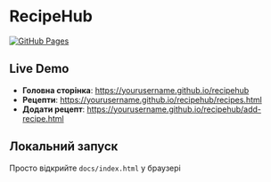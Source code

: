 # RecipeHub

[![GitHub Pages](https://img.shields.io/badge/GitHub%20Pages-Live-brightgreen)](https://yourusername.github.io/recipehub)

## Live Demo
- **Головна сторінка**: https://yourusername.github.io/recipehub
- **Рецепти**: https://yourusername.github.io/recipehub/recipes.html
- **Додати рецепт**: https://yourusername.github.io/recipehub/add-recipe.html

## Локальний запуск
Просто відкрийте `docs/index.html` у браузері